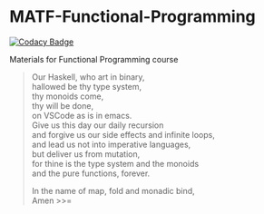 # MATF-Functional-Programming

[![Codacy Badge](https://api.codacy.com/project/badge/Grade/f039972b48894b47bccc477392aeacd8)](https://app.codacy.com/manual/ivan-ristovic/MATF-Functional-Programming?utm_source=github.com&utm_medium=referral&utm_content=ivan-ristovic/MATF-Functional-Programming&utm_campaign=Badge_Grade_Dashboard)

Materials for Functional Programming course

> Our Haskell, who art in binary,  
> hallowed be thy type system,  
> thy monoids come,  
> thy will be done,  
> on VSCode as is in emacs.  
> Give us this day our daily recursion  
> and forgive us our side effects and infinite loops,  
> and lead us not into imperative languages,  
> but deliver us from mutation,  
> for thine is the type system and the monoids  
> and the pure functions, forever.  
> 
> In the name of map, fold and monadic bind,  
> Amen >>=

